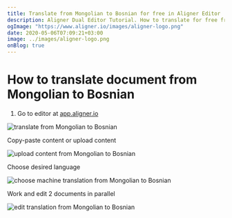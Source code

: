 ```yaml
---
title: Translate from Mongolian to Bosnian for free in Aligner Editor
description: Aligner Dual Editor Tutorial. How to translate for free from Mongolian to Bosnian. Aligner is multilingual document management platform. 
ogImage: "https://www.aligner.io/images/aligner-logo.png"
date: 2020-05-06T07:09:21+03:00
image: ../images/aligner-logo.png
onBlog: true
---
```


# How to translate document from Mongolian to Bosnian

1. Go to editor at [app.aligner.io](https://app.aligner.io "Aligner App web page")

![translate from Mongolian to Bosnian](../aligner-blank-editor.png "translate from Mongolian to Bosnian")

Copy-paste content or upload content

![upload content from Mongolian to Bosnian](../aligner-uploaded-document.png "upload content from Mongolian to Bosnian")

Choose desired language

![choose machine translation from Mongolian to Bosnian](../aligner-language-dropdown.png "choose machine translation from Mongolian to Bosnian")

Work and edit 2 documents in parallel

![edit translation from Mongolian to Bosnian](../aligner-double-sitded-editor.png "edit translation from Mongolian to Bosnian")

